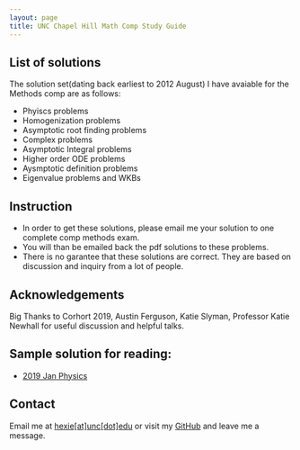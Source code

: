 ```yaml
---
layout: page
title: UNC Chapel Hill Math Comp Study Guide
---
```

## List of solutions
The solution set(dating back earliest to 2012 August) I have avaiable for the Methods comp are as follows:
* Phyiscs problems
* Homogenization problems
* Asymptotic root finding problems
* Complex problems
* Asymptotic Integral problems
* Higher order ODE problems
* Aysmptotic definition problems
* Eigenvalue problems and WKBs

## Instruction
* In order to get these solutions, please email me your solution to one complete comp methods exam. 
* You will than be emailed back the pdf solutions to these problems. 
* There is no garantee that these solutions are correct. They are based on discussion and inquiry from a lot of people.

## Acknowledgements
Big Thanks to Corhort 2019, Austin Ferguson, Katie Slyman, Professor Katie Newhall for useful discussion and helpful talks.

## Sample solution for reading:
 * [2019 Jan Physics](https://github.com/hexie1995/hexie1995.github.io/blob/master/public/2019%20Jan%20Physics.pdf)



## Contact
Email me at [hexie[at]unc[dot]edu](hexie@unc.edu) or visit my [GitHub](https://github.com/hexie1995) and leave me a message.
